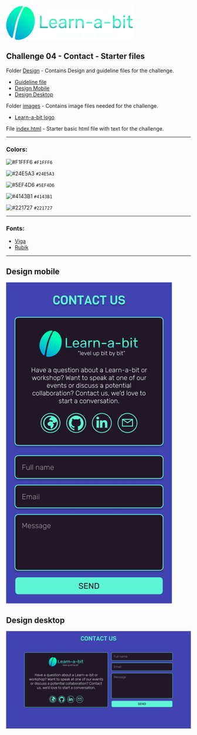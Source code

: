 <img src="../Challenge01/images/learnabit-logo.svg"/>

## Challenge 04 - Contact - Starter files

Folder [Design](./design-guideline) - Contains Design and guideline files for the challenge.

- [Guideline file](./design-guideline/learnabit-ch04-guideline.pdf)
- [Design Mobile](./design-guideline/learnabit-ch04-mobile.png)
- [Design Desktop](./design-guideline/learnabit-ch04-desktop.png)

Folder [images](./images) - Contains image files needed for the challenge.

- [Learn-a-bit logo](./images/learnabit-logo.svg)

File [index.html](./index.html) - Starter basic html file with text for the challenge.

---

### Colors:

![#F1FFF6](https://via.placeholder.com/32/F1FFF6/000000?text=+) `#F1FFF6`

![#24E5A3](https://via.placeholder.com/32/24E5A3/000000?text=+) `#24E5A3`

![#5EF4D6](https://via.placeholder.com/32/5EF4D6/000000?text=+) `#5EF4D6`

![#4143B1](https://via.placeholder.com/32/4143B1/000000?text=+) `#4143B1`

![#221727](https://via.placeholder.com/32/221727/000000?text=+) `#221727`

---

### Fonts:

- [Viga](https://fonts.google.com/specimen/Viga?query=viga)
- [Rubik](https://fonts.google.com/specimen/Rubik?query=rubik)

---

## Design mobile

![design mobile](./design-guideline/learnabit-ch04-mobile.png)

## Design desktop

![design desktop](./design-guideline/learnabit-ch04-desktop.png)
